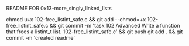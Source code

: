 README FOR 0x13-more_singly_linked_lists

chmod u+x 102-free_listint_safe.c && git add --chmod=+x 102-free_listint_safe.c && git commit -m 'task 102 Advanced Write a function that frees a listint_t list. 102-free_listint_safe.c' && git push
git add . && git commit -m 'created readme'